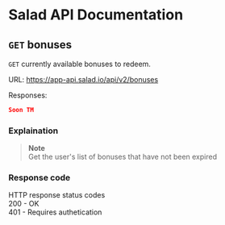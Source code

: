 # Salad API Documentation

## `GET` bonuses
`GET` currently available bonuses to redeem.

URL: https://app-api.salad.io/api/v2/bonuses

Responses:
```json
Soon TM
```

### Explaination
> **Note** <br>
> Get the user's list of bonuses that have not been expired

### Response code
HTTP response status codes <br>
200 - OK <br>
401 - Requires authetication